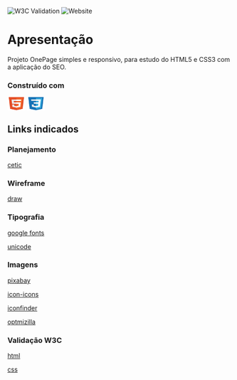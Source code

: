 ![W3C Validation](https://img.shields.io/w3c-validation/default?targetUrl=https%3A%2F%2Fhtml5css3.com.br%2F)
![Website](https://img.shields.io/website?url=https%3A%2F%2Fhtml5css3.com.br)

# Apresentação

Projeto OnePage simples e responsivo, para estudo do HTML5 e CSS3 com a aplicação do SEO.

### Construído com

<div>
  <img align="center" alt="HTML5" height="30" width="40" src="https://raw.githubusercontent.com/devicons/devicon/master/icons/html5/html5-original.svg">
  <img align="center" alt="CSS3" height="30" width="40" src="https://raw.githubusercontent.com/devicons/devicon/master/icons/css3/css3-original.svg">
 </div>

## Links indicados

### Planejamento

[cetic](https://www.cetic.br/)

### Wireframe

[draw](https://app.diagrams.net/)

### Tipografia

[google fonts](https://fonts.google.com)

[unicode](https://www.unicode.org/charts/)

### Imagens

[pixabay](https://pixabay.com/pt/)

[icon-icons](https://icon-icons.com/pt/)

[iconfinder](https://www.iconfinder.com/)

[optmizilla](https://imagecompressor.com/pt/)

### Validação W3C

[html](https://validator.w3.org/)

[css](https://jigsaw.w3.org/css-validator/)
